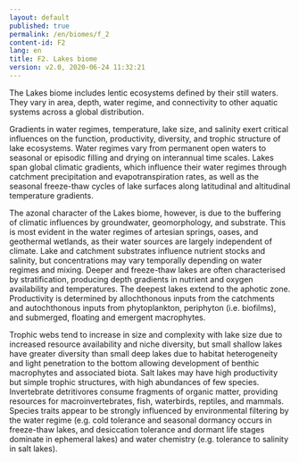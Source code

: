 ```yaml
---
layout: default
published: true
permalink: /en/biomes/f_2
content-id: F2
lang: en
title: F2. Lakes biome
version: v2.0, 2020-06-24 11:32:21
---
```


The Lakes biome includes lentic ecosystems defined by their still waters. They vary in area, depth, water regime, and connectivity to other aquatic systems across a global distribution. 

Gradients in water regimes, temperature, lake size, and salinity exert critical influences on the function, productivity, diversity, and trophic structure of lake ecosystems. Water regimes vary from permanent open waters to seasonal or episodic filling and drying on interannual time scales. Lakes span global climatic gradients, which influence their water regimes through catchment precipitation and evapotranspiration rates, as well as the seasonal freeze-thaw cycles of lake surfaces along latitudinal and altitudinal temperature gradients. 

The azonal character of the Lakes biome, however, is due to the buffering of climatic influences by groundwater, geomorphology, and substrate. This is most evident in the water regimes of artesian springs, oases, and geothermal wetlands, as their water sources are largely independent of climate. Lake and catchment substrates influence nutrient stocks and salinity, but concentrations may vary temporally depending on water regimes and mixing. Deeper and freeze-thaw lakes are often characterised by stratification, producing depth gradients in nutrient and oxygen availability and temperatures. The deepest lakes extend to the aphotic zone. Productivity is determined by allochthonous inputs from the catchments and autochthonous inputs from phytoplankton, periphyton (i.e. biofilms), and submerged, floating and emergent macrophytes. 

Trophic webs tend to increase in size and complexity with lake size due to increased resource availability and niche diversity, but small shallow lakes have greater diversity than small deep lakes due to habitat heterogeneity and light penetration to the bottom allowing development of benthic macrophytes and associated biota. Salt lakes may have high productivity but simple trophic structures, with high abundances of few species. Invertebrate detritivores consume fragments of organic matter, providing resources for macroinvertebrates, fish, waterbirds, reptiles, and mammals. Species traits appear to be strongly influenced by environmental filtering by the water regime (e.g. cold tolerance and seasonal dormancy occurs in freeze-thaw lakes, and desiccation tolerance and dormant life stages dominate in ephemeral lakes) and water chemistry (e.g. tolerance to salinity in salt lakes).
